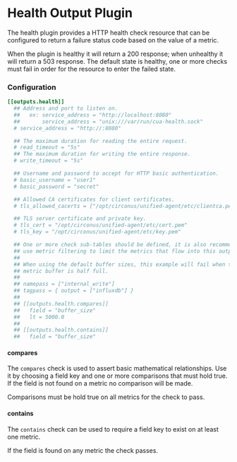 # Health Output Plugin

The health plugin provides a HTTP health check resource that can be configured
to return a failure status code based on the value of a metric.

When the plugin is healthy it will return a 200 response; when unhealthy it
will return a 503 response.  The default state is healthy, one or more checks
must fail in order for the resource to enter the failed state.

### Configuration
```toml
[[outputs.health]]
  ## Address and port to listen on.
  ##   ex: service_address = "http://localhost:8080"
  ##       service_address = "unix:///var/run/cua-health.sock"
  # service_address = "http://:8080"

  ## The maximum duration for reading the entire request.
  # read_timeout = "5s"
  ## The maximum duration for writing the entire response.
  # write_timeout = "5s"

  ## Username and password to accept for HTTP basic authentication.
  # basic_username = "user1"
  # basic_password = "secret"

  ## Allowed CA certificates for client certificates.
  # tls_allowed_cacerts = ["/opt/circonus/unified-agent/etc/clientca.pem"]

  ## TLS server certificate and private key.
  # tls_cert = "/opt/circonus/unified-agent/etc/cert.pem"
  # tls_key = "/opt/circonus/unified-agent/etc/key.pem"

  ## One or more check sub-tables should be defined, it is also recommended to
  ## use metric filtering to limit the metrics that flow into this output.
  ##
  ## When using the default buffer sizes, this example will fail when the
  ## metric buffer is half full.
  ##
  ## namepass = ["internal_write"]
  ## tagpass = { output = ["influxdb"] }
  ##
  ## [[outputs.health.compares]]
  ##   field = "buffer_size"
  ##   lt = 5000.0
  ##
  ## [[outputs.health.contains]]
  ##   field = "buffer_size"
```

#### compares

The `compares` check is used to assert basic mathematical relationships.  Use
it by choosing a field key and one or more comparisons that must hold true.  If
the field is not found on a metric no comparison will be made.

Comparisons must be hold true on all metrics for the check to pass.

#### contains

The `contains` check can be used to require a field key to exist on at least
one metric.

If the field is found on any metric the check passes.
